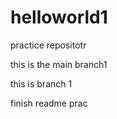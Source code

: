 helloworld1
===========

practice repositotr

this is the main branch1

this is branch 1

finish readme prac

